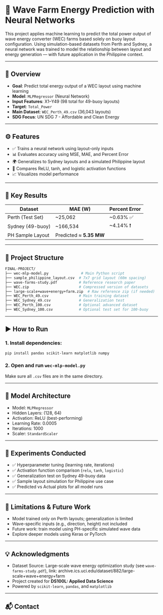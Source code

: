 
# 🌊 Wave Farm Energy Prediction with Neural Networks

This project applies machine learning to predict the total power output of wave energy converter (WEC) farms based solely on buoy layout configuration. Using simulation-based datasets from Perth and Sydney, a neural network was trained to model the relationship between layout and energy generation — with future application in the Philippine context.

---

## 📌 Overview

- **Goal**: Predict total energy output of a WEC layout using machine learning
- **Model**: `MLPRegressor` (Neural Network)
- **Input Features**: X1–Y49 (98 total for 49-buoy layouts)
- **Target**: `Total_Power`
- **Main Dataset**: `WEC_Perth_49.csv` (36,043 layouts)
- **SDG Focus**: UN SDG 7 - Affordable and Clean Energy

---

## ⚙️ Features

- ✅ Trains a neural network using layout-only inputs
- 📊 Evaluates accuracy using MSE, MAE, and Percent Error
- 🌍 Generalizes to Sydney layouts and a simulated Philippine layout
- 🔁 Compares ReLU, tanh, and logistic activation functions
- 📈 Visualizes model performance

---

## 🧠 Key Results

| Dataset           | MAE (W)  | Percent Error |
|------------------|----------|----------------|
| Perth (Test Set) | ~25,062  | ~0.63% ✅       |
| Sydney (49-buoy) | ~166,534 | ~4.14% ❗       |
| PH Sample Layout | Predicted ≈ **5.35 MW** |

---

## 📁 Project Structure

```bash
FINAL-PROJECT/
├── wec-mlp-model.py               # Main Python script
├── sample_philippine_layout.csv  # 7x7 grid layout (60m spacing)
├── wave-farms-study.pdf          # Reference research paper
├── WEC.zip                       # Compressed version of datasets
├── large-scale+wave+energy+farm.zip  # Raw reference zip (if needed)
├── WEC_Perth_49.csv              # Main training dataset
├── WEC_Sydney_49.csv             # Generalization test
├── WEC_Perth_100.csv             # Optional advanced dataset
├── WEC_Sydney_100.csv            # Optional test set for 100-buoy
````

---

## ▶️ How to Run

### 1. Install dependencies:

```bash
pip install pandas scikit-learn matplotlib numpy
```

### 2. Open and run `wec-mlp-model.py`

Make sure all `.csv` files are in the same directory.

---

## 🔬 Model Architecture

* Model: `MLPRegressor`
* Hidden Layers: (128, 64)
* Activation: ReLU (best-performing)
* Learning Rate: 0.0005
* Iterations: 1000
* Scaler: `StandardScaler`

---

## 🧪 Experiments Conducted

* ✅ Hyperparameter tuning (learning rate, iterations)
* ✅ Activation function comparison (`relu`, `tanh`, `logistic`)
* ✅ Generalization test on Sydney 49-buoy data
* ✅ Sample layout simulation for Philippine use case
* ✅ Predicted vs Actual plots for all model runs

---

## 📌 Limitations & Future Work

* Model trained only on Perth layouts; generalization is limited
* Wave-specific inputs (e.g., direction, height) not included
* Future work: train model using PH-specific simulated wave data
* Explore deeper models using Keras or PyTorch

---

## 💡 Acknowledgments

* Dataset Source: Large-scale wave energy optimization study (see `wave-farms-study.pdf`), link: archive.ics.uci.edu/dataset/882/large-scale+wave+energy+farm
* Project created for **DS100L: Applied Data Science**
* Powered by `scikit-learn`, `pandas`, and `matplotlib`

---

## 📬 Contact


